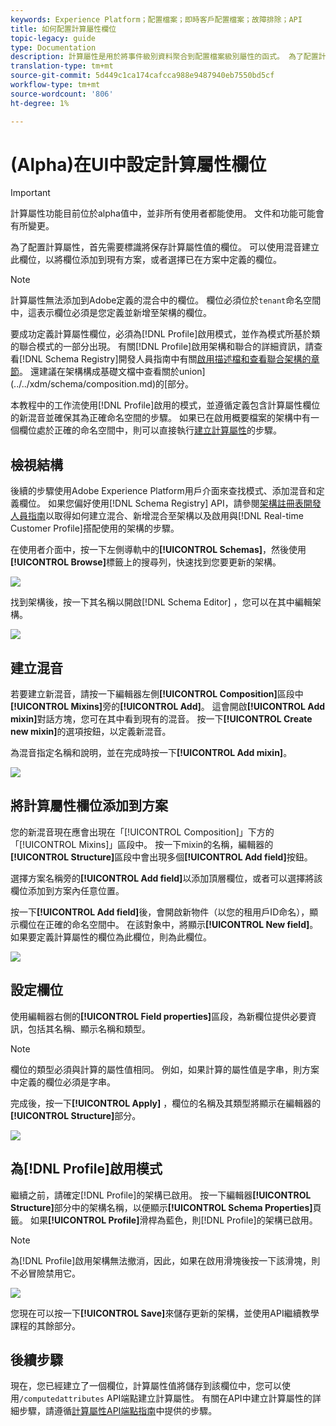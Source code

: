 ```yaml
---
keywords: Experience Platform；配置檔案；即時客戶配置檔案；故障排除；API
title: 如何配置計算屬性欄位
topic-legacy: guide
type: Documentation
description: 計算屬性是用於將事件級別資料聚合到配置檔案級別屬性的函式。 為了配置計算屬性，首先需要標識將保存計算屬性值的欄位。 可以使用混音建立此欄位，以將欄位添加到現有方案，或者選擇已在方案中定義的欄位。
translation-type: tm+mt
source-git-commit: 5d449c1ca174cafcca988e9487940eb7550bd5cf
workflow-type: tm+mt
source-wordcount: '806'
ht-degree: 1%

---
```



# (Alpha)在UI中設定計算屬性欄位

>[!IMPORTANT]
>
>計算屬性功能目前位於alpha值中，並非所有使用者都能使用。 文件和功能可能會有所變更。

為了配置計算屬性，首先需要標識將保存計算屬性值的欄位。 可以使用混音建立此欄位，以將欄位添加到現有方案，或者選擇已在方案中定義的欄位。

>[!NOTE]
>
>計算屬性無法添加到Adobe定義的混合中的欄位。 欄位必須位於`tenant`命名空間中，這表示欄位必須是您定義並新增至架構的欄位。

要成功定義計算屬性欄位，必須為[!DNL Profile]啟用模式，並作為模式所基於類的聯合模式的一部分出現。 有關[!DNL Profile]啟用架構和聯合的詳細資訊，請查看[!DNL Schema Registry]開發人員指南中有關[啟用描述檔和查看聯合架構的章節](../../xdm/api/getting-started.md)。 還建議在架構構成基礎文檔中查看關於union](../../xdm/schema/composition.md)的[部分。

本教程中的工作流使用[!DNL Profile]啟用的模式，並遵循定義包含計算屬性欄位的新混音並確保其為正確命名空間的步驟。 如果已在啟用概要檔案的架構中有一個欄位處於正確的命名空間中，則可以直接執行[建立計算屬性](#create-a-computed-attribute)的步驟。

## 檢視結構

後續的步驟使用Adobe Experience Platform用戶介面來查找模式、添加混音和定義欄位。 如果您偏好使用[!DNL Schema Registry] API，請參閱[架構註冊表開發人員指南](../../xdm/api/getting-started.md)以取得如何建立混合、新增混合至架構以及啟用與[!DNL Real-time Customer Profile]搭配使用的架構的步驟。

在使用者介面中，按一下左側導軌中的&#x200B;**[!UICONTROL Schemas]**，然後使用&#x200B;**[!UICONTROL Browse]**&#x200B;標籤上的搜尋列，快速找到您要更新的架構。

![](../images/computed-attributes/Schemas-Browse.png)

找到架構後，按一下其名稱以開啟[!DNL Schema Editor] ，您可以在其中編輯架構。

![](../images/computed-attributes/Schema-Editor.png)

## 建立混音

若要建立新混音，請按一下編輯器左側&#x200B;**[!UICONTROL Composition]**&#x200B;區段中&#x200B;**[!UICONTROL Mixins]**&#x200B;旁的&#x200B;**[!UICONTROL Add]**。 這會開啟&#x200B;**[!UICONTROL Add mixin]**&#x200B;對話方塊，您可在其中看到現有的混音。 按一下&#x200B;**[!UICONTROL Create new mixin]**&#x200B;的選項按鈕，以定義新混音。

為混音指定名稱和說明，並在完成時按一下&#x200B;**[!UICONTROL Add mixin]**。

![](../images/computed-attributes/Add-mixin.png)

## 將計算屬性欄位添加到方案

您的新混音現在應會出現在「[!UICONTROL Composition]」下方的「[!UICONTROL Mixins]」區段中。 按一下mixin的名稱，編輯器的&#x200B;**[!UICONTROL Structure]**&#x200B;區段中會出現多個&#x200B;**[!UICONTROL Add field]**&#x200B;按鈕。

選擇方案名稱旁的&#x200B;**[!UICONTROL Add field]**&#x200B;以添加頂層欄位，或者可以選擇將該欄位添加到方案內任意位置。

按一下&#x200B;**[!UICONTROL Add field]**&#x200B;後，會開啟新物件（以您的租用戶ID命名），顯示欄位在正確的命名空間中。 在該對象中，將顯示&#x200B;**[!UICONTROL New field]**。 如果要定義計算屬性的欄位為此欄位，則為此欄位。

![](../images/computed-attributes/New-field.png)

## 設定欄位

使用編輯器右側的&#x200B;**[!UICONTROL Field properties]**&#x200B;區段，為新欄位提供必要資訊，包括其名稱、顯示名稱和類型。

>[!NOTE]
>
>欄位的類型必須與計算的屬性值相同。 例如，如果計算的屬性值是字串，則方案中定義的欄位必須是字串。

完成後，按一下&#x200B;**[!UICONTROL Apply]** ，欄位的名稱及其類型將顯示在編輯器的&#x200B;**[!UICONTROL Structure]**&#x200B;部分。

![](../images/computed-attributes/Apply.png)

## 為[!DNL Profile]啟用模式

繼續之前，請確定[!DNL Profile]的架構已啟用。 按一下編輯器&#x200B;**[!UICONTROL Structure]**&#x200B;部分中的架構名稱，以便顯示&#x200B;**[!UICONTROL Schema Properties]**&#x200B;頁籤。 如果&#x200B;**[!UICONTROL Profile]**&#x200B;滑桿為藍色，則[!DNL Profile]的架構已啟用。

>[!NOTE]
>
>為[!DNL Profile]啟用架構無法撤消，因此，如果在啟用滑塊後按一下該滑塊，則不必冒險禁用它。

![](../images/computed-attributes/Profile.png)

您現在可以按一下&#x200B;**[!UICONTROL Save]**&#x200B;來儲存更新的架構，並使用API繼續教學課程的其餘部分。

## 後續步驟

現在，您已經建立了一個欄位，計算屬性值將儲存到該欄位中，您可以使用`/computedattributes` API端點建立計算屬性。 有關在API中建立計算屬性的詳細步驟，請遵循[計算屬性API端點指南](ca-api.md)中提供的步驟。